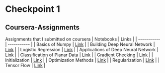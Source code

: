 # Checkpoint 1
## Coursera-Assignments
Assignments that I submitted on coursera
| Notebooks   | Links       |
| ----------- | ----------- |
| Basics of Numpy   | [Link](https://github.com/den12reys/Coursera-Assignments/blob/main/Neural%20Networks%20and%20Deep%20Learning/Python_Basics_With_Numpy_v3a.ipynb)       |
| Building Deep Neural Network   | [Link](https://github.com/den12reys/Coursera-Assignments/blob/main/Neural%20Networks%20and%20Deep%20Learning/Building_your_Deep_Neural_Network_Step_by_Step_v8a.ipynb) |
| Logistic Regression   | [Link](https://github.com/den12reys/Coursera-Assignments/blob/main/Neural%20Networks%20and%20Deep%20Learning/Logistic_Regression_with_a_Neural_Network_mindset_v6a.ipynb)        |
| Applications of Deep Neural Network   | [Link](https://github.com/den12reys/Coursera-Assignments/blob/main/Neural%20Networks%20and%20Deep%20Learning/Deep%2BNeural%2BNetwork%2B-%2BApplication%2Bv8.ipynb)       |
| Classification of Planar Data   | [Link](https://github.com/den12reys/Coursera-Assignments/blob/main/Neural%20Networks%20and%20Deep%20Learning/Planar_data_classification_with_onehidden_layer_v6c.ipynb)       |
| Gradient Checking   | [Link](https://github.com/den12reys/Coursera-Assignments/blob/main/Improving%20Deep%20Neural%20Networks%20%2CHyperparameter%20Tuning%2C%20Regularization%20and%20Optimization/Gradient%2BChecking%2Bv1.ipynb)       |
| Initialization   | [Link](https://github.com/den12reys/Coursera-Assignments/blob/main/Improving%20Deep%20Neural%20Networks%20%2CHyperparameter%20Tuning%2C%20Regularization%20and%20Optimization/Initialization.ipynb)       |
| Optimization Methods   | [Link](https://github.com/den12reys/Coursera-Assignments/blob/main/Improving%20Deep%20Neural%20Networks%20%2CHyperparameter%20Tuning%2C%20Regularization%20and%20Optimization/Optimization_methods_v1b.ipynb)       |
| Regularization   | [Link](https://github.com/den12reys/Coursera-Assignments/blob/main/Improving%20Deep%20Neural%20Networks%20%2CHyperparameter%20Tuning%2C%20Regularization%20and%20Optimization/Regularization_v2a.ipynb)       |
| Tensor Flow   | [Link](https://github.com/den12reys/Coursera-Assignments/blob/main/Improving%20Deep%20Neural%20Networks%20%2CHyperparameter%20Tuning%2C%20Regularization%20and%20Optimization/TensorFlow_Tutorial_v3b.ipynb)       |
